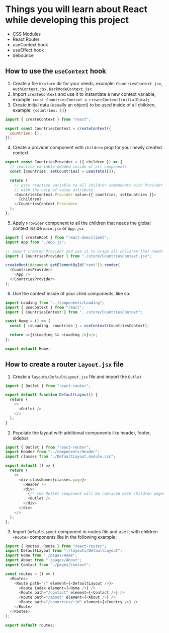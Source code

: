 # Things you will learn about React while developing this project

- CSS Modules
- React Router
- useContext hook
- useEffect hook
- debounce

## How to use the `useContext` hook

1. Create a file in `store` dir for your needs, example: `CountriesContext.jsx`, `AuthContext.jsx`, `DarkModeContext.jsx`
2. Import `createContext` and use it to instantiate a new context variable, example: `const CountriesContext = createContext(initialData);`
3. Create initial data (usually an object) to be used inside of all children, example: `{countries: []}`

```js
import { createContext } from "react";

export const CountriesContext = createContext({
  countries: [],
});
```

4. Create a provider component with `children` prop for your newly created context

```js
export const CountriesProvider = ({ children }) => {
  // reactive variable needed inside of all components
  const [countries, setCountries] = useState([]);

  return (
    // pass reactive variable to all children components with Provider component
    // with the help of value attribute
    <CountriesContext.Provider value={{ countries, setCountries }}>
      {children}
    </CountriesContext.Provider>
  );
};
```

5. Apply `Provider` component to all the children that needs the global context inside `main.jsx` or `App.jsx`

```js
import { createRoot } from "react-dom/client";
import App from "./App.js";

// import created Provider and use it to wrapp all children that needs the contenxt
import { CountriesProvider } from "./store/CountriesContext.jsx";

createRoot(document.getElementById("root")).render(
  <CountriesProvider>
    <App />
  </CountriesProvider>
);
```

6. Use the context inside of your child components, like so:

```js
import Loading from "../components/Loading";
import { useContext } from "react";
import { CountriesContext } from "../store/CountriesContext";

const Home = () => {
  const { isLoading, countries } = useContext(CountriesContext);

  return <>{isLoading && <Loading />}</>;
};

export default Home;
```

## How to create a router `Layout.jsx` file

1. Create a `layouts/DefaultLayout.jsx` file and import the `Outlet`

```js
import { Outlet } from "react-router";

export default function DefaultLayout() {
  return (
    <>
      <Outlet />
    </>
  );
}
```

2. Populate the layout with additional components like header, footer, sidebar

```js
import { Outlet } from "react-router";
import Header from "../components/Header";
import classes from "./DefaultLayout.module.css";

export default () => {
  return (
    <>
      <div className={classes.page}>
        <Header />
        <div>
          {/* the Outlet component will be replaced with children pages */}
          <Outlet />
        </div>
      </div>
    </>
  );
};
```

3. Import `DefaultLayout` component in routes file and use it with children `<Route>` components like in the following example:

```js
import { Routes, Route } from "react-router";
import DefaultLayout from "./layouts/DefaultLayout";
import Home from "./pages/Home";
import About from "./pages/About";
import Contact from "./pages/Contact";

const routes = () => (
  <Routes>
    <Route path="/" element={<DefaultLayout />}>
      <Route index element={<Home />} />
      <Route path="/contact" element={<Contact />} />
      <Route path="/about" element={<About />} />
      <Route path="/countries/:id" element={<Country />} />
    </Route>
  </Routes>
);

export default routes;
```
